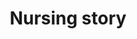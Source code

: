 ---
title: "Nursing story"
permalink: /nurse-stories/
layout: collection
toc: true
toc_stiky: true
---